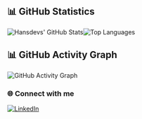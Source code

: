 ## 📊 GitHub Statistics
![Hansdevs' GitHub Stats](https://github-readme-stats.vercel.app/api?username=hansdevs&show_icons=true&theme=midnight-purple&hide_border=true)![Top Languages](https://github-readme-stats.vercel.app/api/top-langs/?username=hansdevs&layout=compact&theme=midnight-purple&hide_border=true)

## 📊 GitHub Activity Graph
![GitHub Activity Graph](https://github-readme-activity-graph.vercel.app/graph?username=hansdevs&theme=github-dark&hide_border=true)


### 🌐 Connect with me  
[![LinkedIn](https://img.shields.io/badge/LinkedIn-Profile-0A66C2?style=for-the-badge&logo=linkedin&logoColor=white)](https://www.linkedin.com/in/hans-gamlien-59ab1a265)
